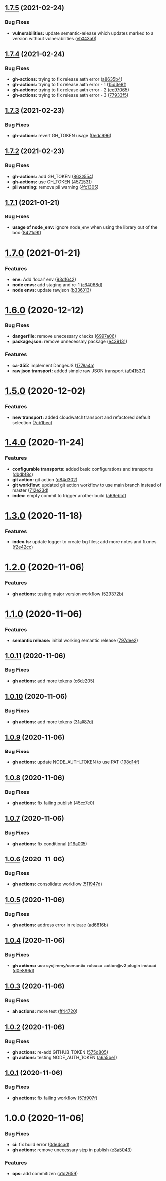 ## [1.7.5](https://github.com/sweetgreen/sg-node-logger/compare/v1.7.4...v1.7.5) (2021-02-24)


### Bug Fixes

* **vulnerabilities:** update semantic-release which updates marked to a version without vulnerabilities ([eb343a0](https://github.com/sweetgreen/sg-node-logger/commit/eb343a0543efb3ff8508cb8dc609695b2a9bff97))

## [1.7.4](https://github.com/sweetgreen/sg-node-logger/compare/v1.7.3...v1.7.4) (2021-02-24)


### Bug Fixes

* **gh-actions:** trying to fix release auth error ([a8635b4](https://github.com/sweetgreen/sg-node-logger/commit/a8635b435cee199866df0ae70198d07661795a4d))
* **gh-actions:** trying to fix release auth error - 1 ([15d3e8f](https://github.com/sweetgreen/sg-node-logger/commit/15d3e8fcae42088ce6219bb0fcbecd38e7852dec))
* **gh-actions:** trying to fix release auth error - 2 ([ec97065](https://github.com/sweetgreen/sg-node-logger/commit/ec97065af43cac2473a9a3682c3d93aaa84c3441))
* **gh-actions:** trying to fix release auth error - 3 ([77933f5](https://github.com/sweetgreen/sg-node-logger/commit/77933f55e97401f7f04decb8e6ec2604573afb93))

## [1.7.3](https://github.com/sweetgreen/sg-node-logger/compare/v1.7.2...v1.7.3) (2021-02-23)


### Bug Fixes

* **gh-actions:** revert GH_TOKEN usage ([0edc996](https://github.com/sweetgreen/sg-node-logger/commit/0edc9966d382ceab65766a241b412ec41268b3ea))

## [1.7.2](https://github.com/sweetgreen/sg-node-logger/compare/v1.7.1...v1.7.2) (2021-02-23)


### Bug Fixes

* **gh-actions:** add GH_TOKEN ([8630554](https://github.com/sweetgreen/sg-node-logger/commit/8630554466148596fe731d0e5a049061af4d0235))
* **gh-actions:** use GH_TOKEN ([4572531](https://github.com/sweetgreen/sg-node-logger/commit/45725311e7e85d51b4c9f13a3b8acd0bb3fa59b9))
* **pii warning:** remove pii warning ([4fc1305](https://github.com/sweetgreen/sg-node-logger/commit/4fc13052b88a0f10f0caf5108b141a2ed91b8ac0))

## [1.7.1](https://github.com/sweetgreen/sg-node-logger/compare/v1.7.0...v1.7.1) (2021-01-21)


### Bug Fixes

* **usage of node_env:** ignore node_env when using the library out of the box ([8421c9f](https://github.com/sweetgreen/sg-node-logger/commit/8421c9f57260ad1afe7ae3e79ea8b9b132bde47f))

# [1.7.0](https://github.com/sweetgreen/sg-node-logger/compare/v1.6.0...v1.7.0) (2021-01-21)


### Features

* **env:** Add 'local' env ([93df642](https://github.com/sweetgreen/sg-node-logger/commit/93df642b8bd29bdfff1e75eb1f913e9f14f4d3ff))
* **node envs:** add staging and rc-1 ([e64068d](https://github.com/sweetgreen/sg-node-logger/commit/e64068dacb9452288bce0ffd6349dff7523ee1ef))
* **node envs:** update rawjson ([b336013](https://github.com/sweetgreen/sg-node-logger/commit/b3360134211a4eb52d651a019a8cc0430eebd5c8))

# [1.6.0](https://github.com/sweetgreen/sg-node-logger/compare/v1.5.0...v1.6.0) (2020-12-12)


### Bug Fixes

* **dangerfile:** remove unecessary checks ([6997a06](https://github.com/sweetgreen/sg-node-logger/commit/6997a06921e518feeb4f85ba301bad145f51f7fb))
* **package.json:** remove unnecessary package ([e439131](https://github.com/sweetgreen/sg-node-logger/commit/e4391315a363b310f7051ac6eb0114294d060c4a))


### Features

* **ca-355:** implement DangerJS ([1778a4a](https://github.com/sweetgreen/sg-node-logger/commit/1778a4a5088e590366054eb856ec2dd180adc10b))
* **raw json transport:** added simple raw JSON transport ([a941537](https://github.com/sweetgreen/sg-node-logger/commit/a941537d749013252508d044587e7363b918f981))

# [1.5.0](https://github.com/sweetgreen/sg-node-logger/compare/v1.4.0...v1.5.0) (2020-12-02)


### Features

* **new transport:** added cloudwatch transport and refactored default selection ([7cb1bec](https://github.com/sweetgreen/sg-node-logger/commit/7cb1becb9b9be58370cb3385450ce0cd1a55532d))

# [1.4.0](https://github.com/sweetgreen/sg-node-logger/compare/v1.3.0...v1.4.0) (2020-11-24)


### Features

* **configurable transports:** added basic configurations and transports ([dbdbf8c](https://github.com/sweetgreen/sg-node-logger/commit/dbdbf8c4e2c715053d3aa69a957b7cca58c0e46b))
* **git action:** git action ([d84d302](https://github.com/sweetgreen/sg-node-logger/commit/d84d30240dc1d5ddca38da1f06d1be31ea1809c8))
* **git workflow:** updated git action workflow to use main branch instead of master ([712e23d](https://github.com/sweetgreen/sg-node-logger/commit/712e23da08d7a369547dd8d5e99f0784cf3bf93e))
* **index:** empty commit to trigger another build ([a69ebbf](https://github.com/sweetgreen/sg-node-logger/commit/a69ebbf5d448d4358a9c1aaa8eb0bf9fcd1df35e))

# [1.3.0](https://github.com/sweetgreen/sg-node-logger/compare/v1.2.0...v1.3.0) (2020-11-18)


### Features

* **index.ts:** update logger to create log files; add more notes and fixmes ([f2e42cc](https://github.com/sweetgreen/sg-node-logger/commit/f2e42cca58165747b3a21d3c996efce6c0a6e066))

# [1.2.0](https://github.com/sweetgreen/sg-node-logger/compare/v1.1.0...v1.2.0) (2020-11-06)


### Features

* **gh actions:** testing major version workflow ([529372b](https://github.com/sweetgreen/sg-node-logger/commit/529372b6918c64bda8fa8b0c9862a4ab5208fdbe))

# [1.1.0](https://github.com/sweetgreen/sg-node-logger/compare/v1.0.11...v1.1.0) (2020-11-06)


### Features

* **semantic release:** initial working semantic release ([797dee2](https://github.com/sweetgreen/sg-node-logger/commit/797dee26ee3de1d66ec2b48cdd83f7ecc3148f44))

## [1.0.11](https://github.com/sweetgreen/sg-node-logger/compare/v1.0.10...v1.0.11) (2020-11-06)


### Bug Fixes

* **gh actions:** add more tokens ([c6de205](https://github.com/sweetgreen/sg-node-logger/commit/c6de205f14d7523cc8a6c37ac150e129d2f8330e))

## [1.0.10](https://github.com/sweetgreen/sg-node-logger/compare/v1.0.9...v1.0.10) (2020-11-06)


### Bug Fixes

* **gh actions:** add more tokens ([31a087d](https://github.com/sweetgreen/sg-node-logger/commit/31a087d8e88d604ea1fc74fc49d9e76617fc9a43))

## [1.0.9](https://github.com/sweetgreen/sg-node-logger/compare/v1.0.8...v1.0.9) (2020-11-06)


### Bug Fixes

* **gh actions:** update NODE_AUTH_TOKEN to use PAT ([198d14f](https://github.com/sweetgreen/sg-node-logger/commit/198d14f3433da6e6582a2634905c1bba6f75e15d))

## [1.0.8](https://github.com/sweetgreen/sg-node-logger/compare/v1.0.7...v1.0.8) (2020-11-06)


### Bug Fixes

* **gh actions:** fix failing publish ([45cc7e0](https://github.com/sweetgreen/sg-node-logger/commit/45cc7e0d46c75213b7fd419e2afc0929c86dcd7b))

## [1.0.7](https://github.com/sweetgreen/sg-node-logger/compare/v1.0.6...v1.0.7) (2020-11-06)


### Bug Fixes

* **gh actions:** fix conditional ([f16a005](https://github.com/sweetgreen/sg-node-logger/commit/f16a005b1a183ebd14aef597a42b76983e78dc47))

## [1.0.6](https://github.com/sweetgreen/sg-node-logger/compare/v1.0.5...v1.0.6) (2020-11-06)


### Bug Fixes

* **gh actions:** consolidate workflow ([511947d](https://github.com/sweetgreen/sg-node-logger/commit/511947d29b6b2f4fedd4fb068ef2bd6e7085a5a0))

## [1.0.5](https://github.com/sweetgreen/sg-node-logger/compare/v1.0.4...v1.0.5) (2020-11-06)


### Bug Fixes

* **gh actions:** address error in release ([ad6816b](https://github.com/sweetgreen/sg-node-logger/commit/ad6816b6052a48a63f7a65e4eda25ba8b8b3643f))

## [1.0.4](https://github.com/sweetgreen/sg-node-logger/compare/v1.0.3...v1.0.4) (2020-11-06)


### Bug Fixes

* **gh actions:** use cycjimmy/semantic-release-action@v2 plugin instead ([d0e896d](https://github.com/sweetgreen/sg-node-logger/commit/d0e896d4a0f6a09987c7eb49adaf60092c52e6cc))

## [1.0.3](https://github.com/sweetgreen/sg-node-logger/compare/v1.0.2...v1.0.3) (2020-11-06)


### Bug Fixes

* **ah actions:** more test ([ff44720](https://github.com/sweetgreen/sg-node-logger/commit/ff44720eab12181195ed3679c5e25774066e77fe))

## [1.0.2](https://github.com/sweetgreen/sg-node-logger/compare/v1.0.1...v1.0.2) (2020-11-06)


### Bug Fixes

* **gh actions:** re-add GITHUB_TOKEN ([575d805](https://github.com/sweetgreen/sg-node-logger/commit/575d80518a3d9d1b6add777676d8958410fec50b))
* **gh actions:** testing NODE_AUTH_TOKEN ([a6a5be1](https://github.com/sweetgreen/sg-node-logger/commit/a6a5be16db1179b175996f8ddf243b508d8c64f7))

## [1.0.1](https://github.com/sweetgreen/sg-node-logger/compare/v1.0.0...v1.0.1) (2020-11-06)


### Bug Fixes

* **gh actions:** fix failing workflow ([57d907f](https://github.com/sweetgreen/sg-node-logger/commit/57d907f0005fcd4ae7f78a8796e8fbd35a503b19))

# 1.0.0 (2020-11-06)


### Bug Fixes

* **ci:** fix build error ([0de4cad](https://github.com/sweetgreen/sg-node-logger/commit/0de4cad2ee227821e18f1dcd471d59d71624faa5))
* **gh actions:** remove unecessary step in publish ([e3a5043](https://github.com/sweetgreen/sg-node-logger/commit/e3a5043a48f99f98e4b264b56f3e906bf6db6123))


### Features

* **ops:** add commitizen ([a1d2659](https://github.com/sweetgreen/sg-node-logger/commit/a1d2659d262d2b528664f9c36d51505ae096d0d5))
